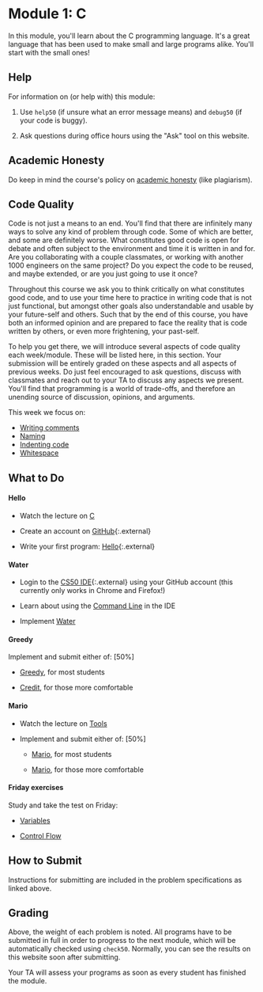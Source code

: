 # Module 1: C

In this module, you'll learn about the C programming language. It's a great language that has been used to make small and large programs alike. You'll start with the small ones!

## Help

For information on (or help with) this module:

1. Use `help50` (if unsure what an error message means) and `debug50` (if your code is buggy).

2. Ask questions during office hours using the "Ask" tool on this website.


## Academic Honesty

Do keep in mind the course's policy on [academic honesty](/syllabus) (like plagiarism).


## Code Quality

Code is not just a means to an end. You'll find that there are infinitely many ways to solve any kind of problem through code. Some of which are better, and some are definitely worse. What constitutes good code is open for debate and often subject to the environment and time it is written in and for. Are you collaborating with a couple classmates, or working with another 1000 engineers on the same project? Do you expect the code to be reused, and maybe extended, or are you just going to use it once?

Throughout this course we ask you to think critically on what constitutes good code, and to use your time here to practice in writing code that is not just functional, but amongst other goals also understandable and usable by your future-self and others. Such that by the end of this course, you have both an informed opinion and are prepared to face the reality that is code written by others, or even more frightening, your past-self.

To help you get there, we will introduce several aspects of code quality each week/module. These will be listed here, in this section. Your submission will be entirely graded on these aspects and all aspects of previous weeks. Do just feel encouraged to ask questions, discuss with classmates and reach out to your TA to discuss any aspects we present. You'll find that programming is a world of trade-offs, and therefore an unending source of discussion, opinions, and arguments.

This week we focus on:
  - [Writing comments](/quality-aspects/comments)
  - [Naming](/quality-aspects/naming)
  - [Indenting code](/quality-aspects/indentation)
  - [Whitespace](/quality-aspects/whitespace)


## What to Do

#### Hello

- Watch the lecture on [C](/lectures/c)

- Create an account on [GitHub](https://github.com/join){:.external}

- Write your first program: [Hello](https://lab.cs50.io/uva/cs50x/master/problems/hello/){:.external}

#### Water

- Login to the [CS50 IDE](https://ide.cs50.io/){:.external} using your GitHub account (this currently only works in Chrome and Firefox!)

- Learn about using the [Command Line](/shorts/command-line) in the IDE

- Implement [Water](/problems/water)

#### Greedy

Implement and submit either of: [50%]

- [Greedy](/problems/greedy), for most students

- [Credit](/problems/credit), for those more comfortable

#### Mario

- Watch the lecture on [Tools](/lectures/tools)

- Implement and submit either of: [50%]

    - [Mario](/problems/mario-less), for most students

    - [Mario](/problems/mario-more), for those more comfortable

#### Friday exercises

Study and take the test on Friday:

- [Variables](/exercises/variables)

- [Control Flow](/exercises/control-flow)


## How to Submit

Instructions for submitting are included in the problem specifications as linked above.


## Grading

Above, the weight of each problem is noted. All programs have to be submitted in full in order to progress to the next module, which will be automatically checked using `check50`. Normally, you can see the results on this website soon after submitting.

Your TA will assess your programs as soon as every student has finished the module.
